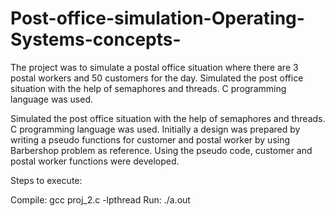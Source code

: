 # Post-office-simulation-Operating-Systems-concepts-
The project was to simulate a postal office situation where there are 3 postal workers and 50 customers for the day.  Simulated the post office situation with the help of semaphores and threads. C programming language was used. 


Simulated the post office situation with the help of semaphores and threads. C programming language was used. Initially a design was prepared by writing a pseudo functions for customer and postal worker by using Barbershop problem as reference. Using the pseudo code, customer and postal worker functions were developed. 

Steps to execute:

Compile: gcc proj_2.c -lpthread
Run: ./a.out
